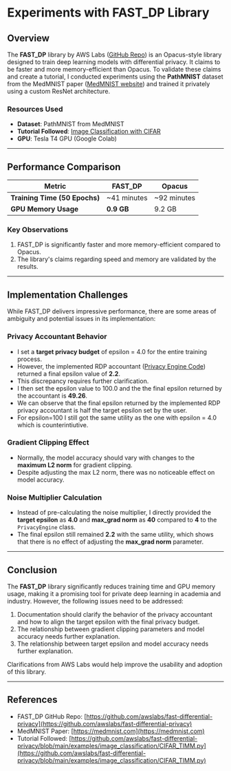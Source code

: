 # Experiments with FAST_DP Library

## Overview

The **FAST_DP** library by AWS Labs ([GitHub Repo](https://github.com/awslabs/fast-differential-privacy)) is an Opacus-style library designed to train deep learning models with differential privacy. It claims to be faster and more memory-efficient than Opacus. To validate these claims and create a tutorial, I conducted experiments using the **PathMNIST** dataset from the MedMNIST paper ([MedMNIST website](https://medmnist.com)) and trained it privately using a custom ResNet architecture.

### Resources Used

- **Dataset**: PathMNIST from MedMNIST
- **Tutorial Followed**: [Image Classification with CIFAR](https://github.com/awslabs/fast-differential-privacy/blob/main/examples/image_classification/CIFAR_TIMM.py)
- **GPU**: Tesla T4 GPU (Google Colab)

---

## Performance Comparison

| Metric                     | FAST_DP       | Opacus        |
|----------------------------|---------------|---------------|
| **Training Time (50 Epochs)** | ~41 minutes   | ~92 minutes   |
| **GPU Memory Usage**        | **0.9 GB**    | 9.2 GB        |

### Key Observations

1. FAST_DP is significantly faster and more memory-efficient compared to Opacus.
2. The library's claims regarding speed and memory are validated by the results.

---

## Implementation Challenges

While FAST_DP delivers impressive performance, there are some areas of ambiguity and potential issues in its implementation:

### Privacy Accountant Behavior

- I set a **target privacy budget** of epsilon = 4.0 for the entire training process.
- However, the implemented RDP accountant ([Privacy Engine Code](https://github.com/awslabs/fast-differential-privacy/blob/main/fastDP/privacy_engine.py#L401)) returned a final epsilon value of **2.2**.
- This discrepancy requires further clarification.
- I then set the epsilon value to 100.0 and the the final epsilon returned by the accountant is **49.26**.
- We can observe that the final epsilon returned by the implemented RDP privacy accountant is half the target epsilon set by the user.
- For epsilon=100 I still got the same utility as the one with epsilon = 4.0 which is counterintiutive.

### Gradient Clipping Effect

- Normally, the model accuracy should vary with changes to the **maximum L2 norm** for gradient clipping.
- Despite adjusting the max L2 norm, there was no noticeable effect on model accuracy.

### Noise Multiplier Calculation

- Instead of pre-calculating the noise multiplier, I directly provided the **target epsilon** as **4.0** and **max_grad norm** as **40** compared to **4** to the `PrivacyEngine` class.
- The final epsilon still remained **2.2** with the same utility, which shows that there is no effect of adjusting the **max_grad norm** parameter.

---

## Conclusion

The **FAST_DP** library significantly reduces training time and GPU memory usage, making it a promising tool for private deep learning in academia and industry. However, the following issues need to be addressed:

1. Documentation should clarify the behavior of the privacy accountant and how to align the target epsilon with the final privacy budget.
2. The relationship between gradient clipping parameters and model accuracy needs further explanation.
3. The relationship between target epsilon and model accuracy needs further explanation.

Clarifications from AWS Labs would help improve the usability and adoption of this library.

---

## References

- FAST_DP GitHub Repo: [https://github.com/awslabs/fast-differential-privacy](https://github.com/awslabs/fast-differential-privacy)
- MedMNIST Paper: [https://medmnist.com](https://medmnist.com)
- Tutorial Followed: [https://github.com/awslabs/fast-differential-privacy/blob/main/examples/image_classification/CIFAR_TIMM.py](https://github.com/awslabs/fast-differential-privacy/blob/main/examples/image_classification/CIFAR_TIMM.py)
